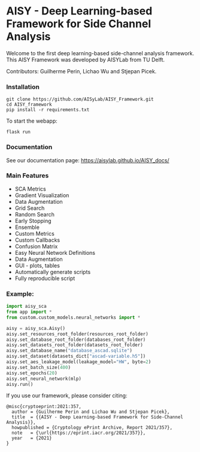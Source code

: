 # AISY - Deep Learning-based Framework for Side Channel Analysis

Welcome to the first deep learning-based side-channel analysis framework.
This AISY Framework was developed by AISYLab from TU Delft.

Contributors: Guilherme Perin, Lichao Wu and Stjepan Picek.

### Installation

```
git clone https://github.com/AISyLab/AISY_Framework.git
cd AISY_framework
pip install -r requirements.txt
```

To start the webapp:

```
flask run
```

### Documentation

See our documentation page: https://aisylab.github.io/AISY_docs/

### Main Features

- SCA Metrics
- Gradient Visualization
- Data Augmentation 
- Grid Search
- Random Search
- Early Stopping
- Ensemble
- Custom Metrics
- Custom Callbacks
- Confusion Matrix
- Easy Neural Network Definitions
- Data Augmentation
- GUI - plots, tables
- Automatically generate scripts 
- Fully reproducible script   

### Example:

```python
import aisy_sca
from app import *
from custom.custom_models.neural_networks import *

aisy = aisy_sca.Aisy()
aisy.set_resources_root_folder(resources_root_folder)
aisy.set_database_root_folder(databases_root_folder)
aisy.set_datasets_root_folder(datasets_root_folder)
aisy.set_database_name("database_ascad.sqlite")
aisy.set_dataset(datasets_dict["ascad-variable.h5"])
aisy.set_aes_leakage_model(leakage_model="HW", byte=2)
aisy.set_batch_size(400)
aisy.set_epochs(20)
aisy.set_neural_network(mlp)
aisy.run()
```

If you use our framework, please consider citing:

    @misc{cryptoeprint:2021:357,
      author = {Guilherme Perin and Lichao Wu and Stjepan Picek},
      title  = {{AISY - Deep Learning-based Framework for Side-Channel Analysis}},
      howpublished = {Cryptology ePrint Archive, Report 2021/357},
      note   = {\url{https://eprint.iacr.org/2021/357}},
      year   = {2021}
    }